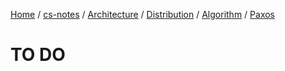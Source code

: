 [Home](https://mengxianbin.github.io) /
[cs-notes](https://mengxianbin.github.io/cs-notes/site) /
[Architecture](https://mengxianbin.github.io/cs-notes/site/Architecture) /
[Distribution](https://mengxianbin.github.io/cs-notes/site/Architecture/Distribution) /
[Algorithm](https://mengxianbin.github.io/cs-notes/site/Architecture/Distribution/Algorithm) /
[Paxos](https://mengxianbin.github.io/cs-notes/site/Architecture/Distribution/Algorithm/Paxos)

# TO DO
